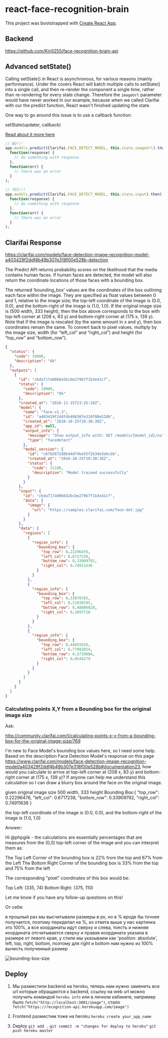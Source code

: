 # react-face-recognition-brain

This project was bootstrapped with [Create React App](https://github.com/facebook/create-react-app).

## Backend

https://github.com/Kirill255/face-recognition-brain-api

## Advanced setState()

Calling setState() in React is asynchronous, for various reasons (mainly performance). Under the covers React will batch multiple calls to setState() into a single call, and then re-render the component a single time, rather than re-rendering for every state change. Therefore the `imageUrl` parameter would have never worked in our example, because when we called Clarifai with our the predict function, React wasn't finished updating the state.

One way to go around this issue is to use a callback function:

setState(updater, callback)

[Read about it more here](https://reactjs.org/docs/react-component.html#setstate)

```js
// NO!!!
app.models.predict(Clarifai.FACE_DETECT_MODEL, this.state.imageUrl).then(
  function(response) {
    // do something with response
  },
  function(err) {
    // there was an error
  }
);

// YES!!!
app.models.predict(Clarifai.FACE_DETECT_MODEL, this.state.input).then(
  function(response) {
    // do something with response
  },
  function(err) {
    // there was an error
  }
);
```

## Clarifai Response

https://clarifai.com/models/face-detection-image-recognition-model-a403429f2ddf4b49b307e318f00e528b-detection

The Predict API returns probability scores on the likelihood that the media contains human faces. If human faces are detected, the model will also return the coordinate locations of those faces with a bounding box.

The returned ‘bounding_box’ values are the coordinates of the box outlining each face within the image. They are specified as float values between 0 and 1, relative to the image size; the top-left coordinate of the image is (0.0, 0.0), and the bottom-right of the image is (1.0, 1.0). If the original image size is (500 width, 333 height), then the box above corresponds to the box with top-left corner at (208 x, 83 y) and bottom-right corner at (175 x, 139 y). Note that if the image is rescaled (by the same amount in x and y), then box coordinates remain the same. To convert back to pixel values, multiply by the image size, width (for “left_col” and “right_col”) and height (for “top_row” and “bottom_row”).

```json
{
  "status": {
    "code": 10000,
    "description": "Ok"
  },
  "outputs": [
    {
      "id": "cbda717a00b642bcbe27967f1b3e41cf",
      "status": {
        "code": 10000,
        "description": "Ok"
      },
      "created_at": "2016-11-15T23:25:10Z",
      "model": {
        "name": "face-v1.3",
        "id": "a403429f2ddf4b49b307e318f00e528b",
        "created_at": "2016-10-25T19:30:38Z",
        "app_id": null,
        "output_info": {
          "message": "Show output_info with: GET /models/{model_id}/output_info",
          "type": "facedetect"
        },
        "model_version": {
          "id": "c67b5872d8b44df4be55f2b3de3ebcbb",
          "created_at": "2016-10-25T19:30:38Z",
          "status": {
            "code": 21100,
            "description": "Model trained successfully"
          }
        }
      },
      "input": {
        "id": "cbda717a00b642bcbe27967f1b3e41cf",
        "data": {
          "image": {
            "url": "https://samples.clarifai.com/face-det.jpg"
          }
        }
      },
      "data": {
        "regions": [
          {
            "region_info": {
              "bounding_box": {
                "top_row": 0.22296476,
                "left_col": 0.6717238,
                "bottom_row": 0.33909792,
                "right_col": 0.74911636
              }
            }
          },
          {
            "region_info": {
              "bounding_box": {
                "top_row": 0.33878392,
                "left_col": 0.21030195,
                "bottom_row": 0.48806828,
                "right_col": 0.3097716
              }
            }
          },
          {
            "region_info": {
              "bounding_box": {
                "top_row": 0.44855526,
                "left_col": 0.77092654,
                "bottom_row": 0.5739084,
                "right_col": 0.8544279
              }
            }
          }
        ]
      }
    }
  ]
}
```

### Calculating points X,Y from a Bounding box for the original image size

Ask:

http://community.clarifai.com/t/calculating-points-x-y-from-a-bounding-box-for-the-original-image-size/769

I'm new to Face Model's bounding box values here, so I need some help. Based on the description Face Detection Model's response on this page https://www.clarifai.com/models/face-detection-image-recognition-model/a403429f2ddf4b49b307e318f00e528b#documentation23, how would you calculate to arrive at top-left corner at (208 x, 83 y) and bottom-right corner at (175 x, 139 y)? If anyone can help me understand this calculation so I can draw a blurry box around the face on the original image.

given original image size 500 width, 333 height
Bounding Box:{
"top_row": 0.22296476,
"left_col": 0.6717238,
"bottom_row": 0.33909792,
"right_col": 0.74911636
}

the top-left coordinate of the image is (0.0, 0.0), and the bottom-right of the image is (1.0, 1.0)

Answer:

Hi @phpgiik - the calculations are essentially percentages that are measures from the (0,0) top-left corner of the image and you can interpret them as:

The Top Left Corner of the bounding box is 22% from the top and 67% from the Left
The Bottom Right Corner of the bounding box is 33% from the top and 75% from the left

The corresponding "pixel" coordinates of this box would be:

Top Left: (335, 74)
Bottom Right: (375, 110)

Let me know if you have any follow-up questions on this!

От себя:

в прошлый раз мы высчитывали размеры в px, но в % вроде бы точнее получается, поэтому переделал на %, из ответа выше у нас картинка это 100%, а все координаты идут сверху и слева,
тоесть и нижняя координата отсчитывается сверху и правая координата указана в размере от левого края, у стили мы указываем как 'position: absolute', left, top, right, bottom, поэтому для right и bottom нам нужно из 100% вычесть полученный размер

![bounding-box-size](https://user-images.githubusercontent.com/24504648/53287643-3ffeeb00-3790-11e9-9fb9-83083505091e.png)

## Deploy

1. Мы разместили backend на heroku, теперь нам нужно заменить все url которые обращаются к backend, ссылку на web url можно получить командой `heroku info` или в личном кабинете, например было `fetch("http://localhost:3001/image")`, стало `fetch("https://recognition-api.herokuapp.com/image")`

2. Frontend разместим тоже на heroku `heroku create your_app_name`

3. Deploy `git add .` `git commit -m "changes for deploy to heroku"` `git push heroku master`
